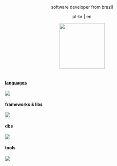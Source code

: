 <p align="center">software developer from brazil</p>
<p align="center">pt-br | en</p>
<div align="center">
  <a href="https://github.com/jonssond">
  <img height="149em" src="https://github-readme-stats.vercel.app/api/top-langs/?username=jonssond&layout=compact&langs_count=7&theme=tokyonight"/>
</div>
<br>
<div>
<p>
  <h4>languages</h4>
  <a href="https://skillicons.dev">
    <img src="https://skillicons.dev/icons?i=ts,js,python,java&theme=dark" />
  </a>
  <h4>frameworks & libs</h4>
  <a href="https://skillicons.dev">
  <img src="https://skillicons.dev/icons?i=react,express,nodejs,spring&theme=dark" />
  </a>
  <h4>dbs</h4>
  <a href="https://skillicons.dev">
  <img src="https://skillicons.dev/icons?i=mongodb,postgresql,mysql&theme=dark" />
  </a>
  <h4>tools</h4>
  <a href="https://skillicons.dev">
  <img src="https://skillicons.dev/icons?i=git,docker,idea,vscode&theme=dark" />
  </a>
</p>
</div>



